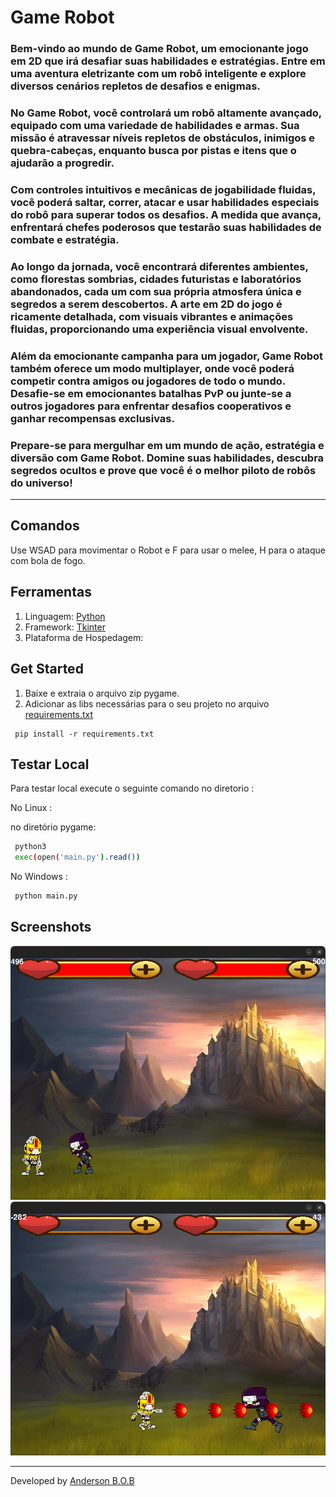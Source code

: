 # <tittle> Game Robot </tittle>


### Bem-vindo ao mundo de Game Robot, um emocionante jogo em 2D que irá desafiar suas habilidades e estratégias. Entre em uma aventura eletrizante com um robô inteligente e explore diversos cenários repletos de desafios e enigmas.

### No Game Robot, você controlará um robô altamente avançado, equipado com uma variedade de habilidades e armas. Sua missão é atravessar níveis repletos de obstáculos, inimigos e quebra-cabeças, enquanto busca por pistas e itens que o ajudarão a progredir.

### Com controles intuitivos e mecânicas de jogabilidade fluidas, você poderá saltar, correr, atacar e usar habilidades especiais do robô para superar todos os desafios. A medida que avança, enfrentará chefes poderosos que testarão suas habilidades de combate e estratégia.

### Ao longo da jornada, você encontrará diferentes ambientes, como florestas sombrias, cidades futuristas e laboratórios abandonados, cada um com sua própria atmosfera única e segredos a serem descobertos. A arte em 2D do jogo é ricamente detalhada, com visuais vibrantes e animações fluidas, proporcionando uma experiência visual envolvente.

### Além da emocionante campanha para um jogador, Game Robot também oferece um modo multiplayer, onde você poderá competir contra amigos ou jogadores de todo o mundo. Desafie-se em emocionantes batalhas PvP ou junte-se a outros jogadores para enfrentar desafios cooperativos e ganhar recompensas exclusivas.

### Prepare-se para mergulhar em um mundo de ação, estratégia e diversão com Game Robot. Domine suas habilidades, descubra segredos ocultos e prove que você é o melhor piloto de robôs do universo!
---


## Comandos

Use WSAD para movimentar o Robot e F para usar o melee, H para o ataque com bola de fogo.


## Ferramentas

1. Linguagem: [Python](https://www.python.org/) 
2. Framework: [Tkinter](https://docs.python.org/3/library/tkinter.html)
3. Plataforma de Hospedagem: 

## Get Started

1. Baixe e extraia o arquivo zip pygame.
2. Adicionar as libs necessárias para o seu projeto no arquivo [requirements.txt](./requirements.txt)

~~~
 pip install -r requirements.txt
~~~


## Testar Local

Para testar local execute o seguinte comando
no diretorio :



No Linux :


no diretório pygame:

~~~bash
 python3 
 exec(open('main.py').read())
~~~

No Windows :

~~~bash
 python main.py
~~~

## Screenshots



![screenshot](/screenshots/Captura%20de%20tela%20de%202023-05-16%2010-24-23.png)
![screenshot](/screenshots/Captura%20de%20tela%20de%202023-05-16%2010-28-54.png)


---
Developed by [Anderson B.O.B](https://github.com/eusouanderson)
